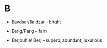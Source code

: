 
# B
- Baydsar/Baidzar – bright 

- Barig/Parig – fairy  

- Berjouhie/ Berj – superb, abundant, luxurious  
